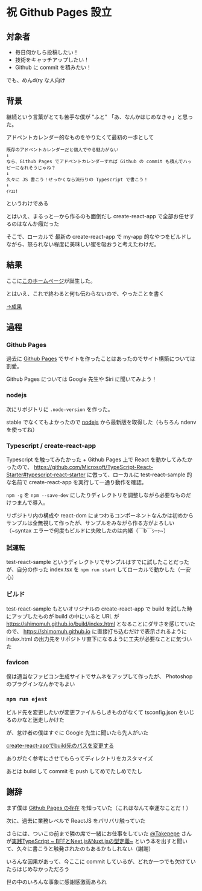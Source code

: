 # 祝 Github Pages 設立

## 対象者

* 毎日何かしら投稿したい！
* 技術をキャッチアップしたい！
* Github に commit を積みたい！

でも、めんd(ry な人向け

## 背景

継続という言葉がとても苦手な僕が "ふと" 「あ、なんかはじめなきゃ」と思った。

アドベントカレンダー的なものをやりたくて最初の一歩として

```
既存のアドベントカレンダーだと個人でやる魅力がない
↓
なら、Github Pages でアドベントカレンダーすれば Github の commit も積んでハッピーになれそうじゃね？
↓
久々に JS 書こう！せっかくなら流行りの Typescript で書こう！
↓
ｲﾏｺｺ!
```

というわけである

とはいえ、まるっと一から作るのも面倒だし create-react-app で全部お任せするのはなんか癪だった

そこで、ローカルで 最新の create-react-app で my-app 的なやつをビルドしながら、怒られない程度に美味しい蜜を吸おうと考えたわけだ。

## 結果

ここに[このホームページ](https://shimomuh.github.io)が誕生した。

とはいえ、これで終わると何も伝わらないので、やったことを書く

[→成果](https://github.com/shimomuh/shimomuh.github.io/commit/701ff943a1bada641bf941af404ba9e1551852bc)

## 過程

### Github Pages

過去に [Github Pages](https://pages.github.com/) でサイトを作ったことはあったのでサイト構築については割愛。

Github Pages については Google 先生や Siri に聞いてみよう！

### nodejs

次にリポジトリに `.node-version` を作った。

stable でなくてもよかったので [nodejs](https://nodejs.org/ja/) から最新版を取得した（もちろん ndenv を使ってね）

### Typescript / create-react-app

Typescript を触ってみたかった + Github Pages 上で React を動かしてみたかったので、 https://github.com/Microsoft/TypeScript-React-Starter#typescript-react-starter に倣って、ローカルに test-react-sample 的な名前で create-react-app を実行して一通り動作を確認。

`npm -g` を `npm --save-dev` にしたりディレクトリを調整しながら必要なものだけつまんで導入。

リポジトリ内の構成や react-dom にまつわるコンポーネントなんかは初めからサンプルは全無視して作ったが、サンプルをみながら作る方がよろしい（~syntax エラーで何度もビルドに失敗したのは内緒（￣b￣ｼｰｯ~）

### 試運転

test-react-sample というディレクトリでサンプルはすでに試したことだったが、自分の作った index.tsx を `npm run start` してローカルで動かした（一安心）

### ビルド

test-react-sample もといオリジナルの create-react-app で build を試した時にアップしたものが build の中にいると URL が https://shimomuh.github.io/build/index.html となることにダサさを感じていたので、 https://shimomuh.github.io に直接打ち込むだけで表示されるように index.html の出力先をリポジトリ直下になるように工夫が必要なことに気づいた

### favicon

僕は適当なファビコン生成サイトでサムネをアップして作ったが、 Photoshop のプラグインなんかでもよい

### `npm run ejest`

ビルド先を変更したいが変更ファイルらしきものがなくて tsconfig.json をいじるのかなと迷走しかけた

が、怠け者の僕はすぐに Google 先生に聞いたら先人がいた

[create-react-appでbuild先のパスを変更する](https://qiita.com/yakimeron/items/7a4f8d9e70a4a2b1b96b)

ありがたく参考にさせてもらってディレクトリをカスタマイズ

あとは build して commit を push してめでたしめでたし

## 謝辞

まず僕は [Github Pages の存在](https://pages.github.com/) を知っていた（これはなんて幸運なことだ！）

次に、過去に業務レベルで ReactJS をバリバリ触っていた

さらには、ついこの前まで隣の席で一緒にお仕事をしていた [@Takepepe](https://github.com/Takepepe) さんが[実践TypeScript ~	BFFとNext.js&Nuxt.jsの型定義~](https://www.amazon.co.jp/dp/483996937X?fbclid=IwAR2f8NdtIH6YFiojk-dgtCWEg-dibkggPCTVtEqR73DEdSRiM1Q6iotC0c8) という本を出すと聞いて、久々に書こうと触発されたのもあるかもしれない（謝謝）

いろんな因果があって、今ここに commit しているが、どれか一つでも欠けていたらはじめなかっただろう

世の中のいろんな事象に感謝感激雨あられ
